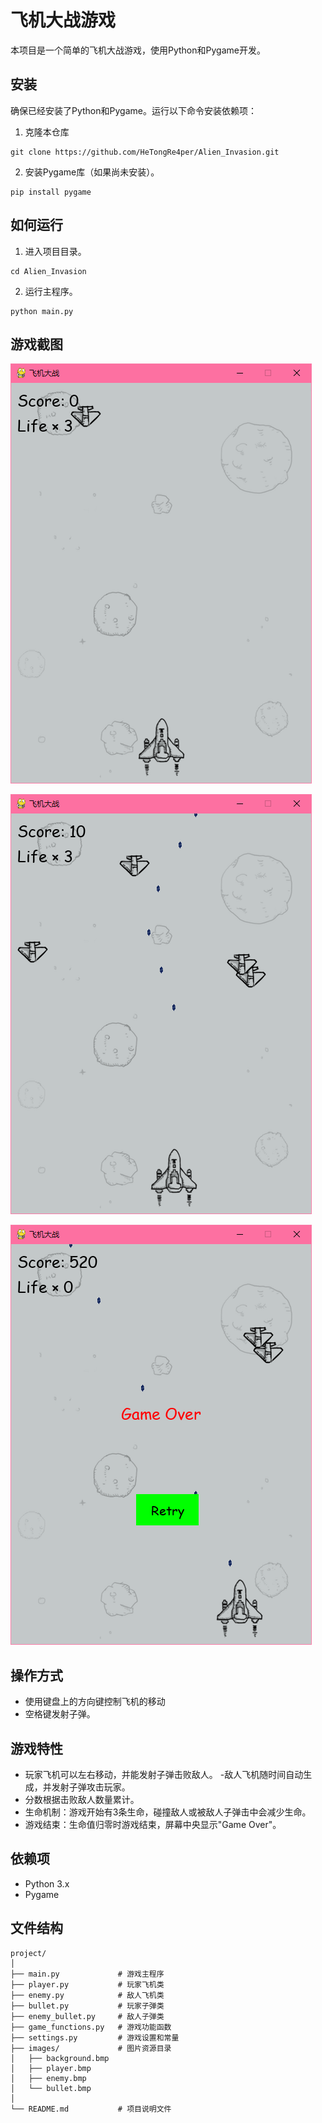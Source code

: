 
# 飞机大战游戏

本项目是一个简单的飞机大战游戏，使用Python和Pygame开发。

## 安装

确保已经安装了Python和Pygame。运行以下命令安装依赖项：

1.  克隆本仓库

```commandline
git clone https://github.com/HeTongRe4per/Alien_Invasion.git
```

2. 安装Pygame库（如果尚未安装）。

```commandline
pip install pygame
```

## 如何运行

1. 进入项目目录。

```commandline
cd Alien_Invasion
```

2. 运行主程序。

```commandline
python main.py
```

## 游戏截图

![游戏截图-1](https://github.com/HeTongRe4per/imgurl/blob/main/Alien_Invasion/%E5%B1%8F%E5%B9%95%E6%88%AA%E5%9B%BE%202024-06-26%20142941.png?raw=true)

![游戏截图-2](https://github.com/HeTongRe4per/imgurl/blob/main/Alien_Invasion/%E5%B1%8F%E5%B9%95%E6%88%AA%E5%9B%BE%202024-06-26%20142958.png?raw=true)

![游戏截图-3](https://github.com/HeTongRe4per/imgurl/blob/main/Alien_Invasion/%E5%B1%8F%E5%B9%95%E6%88%AA%E5%9B%BE%202024-06-26%20143121.png?raw=true)

## 操作方式

- 使用键盘上的方向键控制飞机的移动
- 空格键发射子弹。

## 游戏特性

- 玩家飞机可以左右移动，并能发射子弹击败敌人。
-敌人飞机随时间自动生成，并发射子弹攻击玩家。
- 分数根据击败敌人数量累计。
- 生命机制：游戏开始有3条生命，碰撞敌人或被敌人子弹击中会减少生命。
- 游戏结束：生命值归零时游戏结束，屏幕中央显示"Game Over"。

## 依赖项

- Python 3.x
- Pygame

## 文件结构

```
project/
│
├── main.py             # 游戏主程序
├── player.py           # 玩家飞机类
├── enemy.py            # 敌人飞机类
├── bullet.py           # 玩家子弹类
├── enemy_bullet.py     # 敌人子弹类
├── game_functions.py   # 游戏功能函数
├── settings.py         # 游戏设置和常量
├── images/             # 图片资源目录
│   ├── background.bmp
│   ├── player.bmp
│   ├── enemy.bmp
│   └── bullet.bmp
│
└── README.md           # 项目说明文件
```
